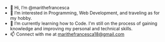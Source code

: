 - 👋 Hi, I’m @marithefrancesca
- 👀 I’m interested in Programming, Web Development, and traveling as for my hobby.
- 🌱 I’m currently learning how to Code. 
     I'm still on the process of gaining knowledge and improving my personal and technical skills.
- 📫 Connect with me at marithefrancesca18@gmail.com

<!---
marithefrancesca/marithefrancesca is a ✨ special ✨ repository because its `README.md` (this file) appears on your GitHub profile.
You can click the Preview link to take a look at your changes.
--->
